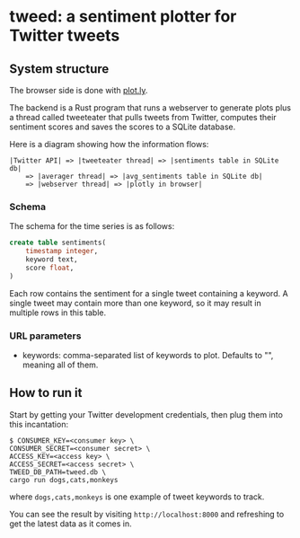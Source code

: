 # tweed: a sentiment plotter for Twitter tweets

## System structure

The browser side is done with [plot.ly](https://plot.ly/javascript/).

The backend is a Rust program that runs a webserver to generate plots plus a thread called tweeteater that pulls
tweets from Twitter, computes their sentiment scores and saves the scores to a SQLite database.

Here is a diagram showing how the information flows:

```
|Twitter API| => |tweeteater thread| => |sentiments table in SQLite db|
    => |averager thread| => |avg_sentiments table in SQLite db|
    => |webserver thread| => |plotly in browser|
```

### Schema

The schema for the time series is as follows:

```sql
create table sentiments(
	timestamp integer,
	keyword text,
	score float,
)
```

Each row contains the sentiment for a single tweet containing a keyword.
A single tweet may contain more than one keyword, so it may result in
multiple rows in this table.

### URL parameters

* keywords: comma-separated list of keywords to plot. Defaults to "", meaning all of them.

## How to run it

Start by getting your Twitter development credentials, then plug them into this incantation:
```
$ CONSUMER_KEY=<consumer key> \
CONSUMER_SECRET=<consumer secret> \
ACCESS_KEY=<access key> \
ACCESS_SECRET=<access secret> \
TWEED_DB_PATH=tweed.db \
cargo run dogs,cats,monkeys
```
where `dogs,cats,monkeys` is one example of tweet keywords to track.

You can see the result by visiting `http://localhost:8000` and refreshing to get the latest data as it comes in.

